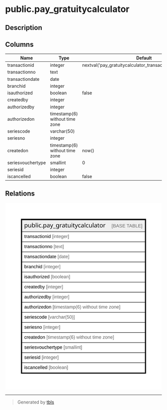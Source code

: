 # public.pay_gratuitycalculator

## Description

## Columns

| Name | Type | Default | Nullable | Children | Parents | Comment |
| ---- | ---- | ------- | -------- | -------- | ------- | ------- |
| transactionid | integer | nextval('pay_gratuitycalculator_transactionid_seq'::regclass) | false |  |  |  |
| transactionno | text |  | true |  |  |  |
| transactiondate | date |  | true |  |  |  |
| branchid | integer |  | true |  |  |  |
| isauthorized | boolean | false | false |  |  |  |
| createdby | integer |  | false |  |  |  |
| authorizedby | integer |  | true |  |  |  |
| authorizedon | timestamp(6) without time zone |  | true |  |  |  |
| seriescode | varchar(50) |  | true |  |  |  |
| seriesno | integer |  | true |  |  |  |
| createdon | timestamp(6) without time zone | now() | true |  |  |  |
| seriesvouchertype | smallint | 0 | true |  |  |  |
| seriesid | integer |  | true |  |  |  |
| iscancelled | boolean | false | true |  |  |  |

## Relations

![er](public.pay_gratuitycalculator.svg)

---

> Generated by [tbls](https://github.com/k1LoW/tbls)
